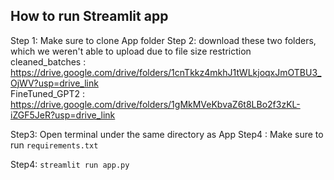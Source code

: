 ## How to run Streamlit app
Step 1: Make sure to clone App folder
Step 2: download these two folders, which we weren't able to upload due to file size restriction \
cleaned_batches : https://drive.google.com/drive/folders/1cnTkkz4mkhJ1tWLkjoqxJmOTBU3_OjWV?usp=drive_link \
FineTuned_GPT2 : https://drive.google.com/drive/folders/1gMkMVeKbvaZ6t8LBo2f3zKL-iZGF5JeR?usp=drive_link

Step3: Open terminal under the same directory as App 
Step4 : Make sure to run `requirements.txt`

Step4: `streamlit run app.py`
